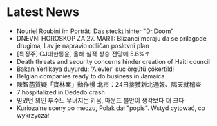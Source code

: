 # Latest News
-  Nouriel Roubini im Porträt: Das steckt hinter "Dr.Doom"
-  DNEVNI HOROSKOP ZA 27. MART: Blizanci moraju da se prilagode drugima, Lav je napravio odličan poslovni plan
-  [특징주] CJ대한통운, 올해 실적 상승 전망에 5.6%↑
-  Death threats and security concerns hinder creation of Haiti council
-  Bakan Yerlikaya duyurdu: 'Alevler' suç örgütü çökertildi
-  Belgian companies ready to do business in Jamaica
-  陳智菡質疑「寶林案」動作慢 北市：24日接獲新北通報、隔天就稽查
-  7 hospitalized in Dededo crash
-  믿었던 외인 투수도 무너지는 키움, 마운드 불안이 생각보다 더 크다
-  Kuriozalne sceny po meczu, Polak dał "popis". Wstyd cytować, co wykrzyczał
